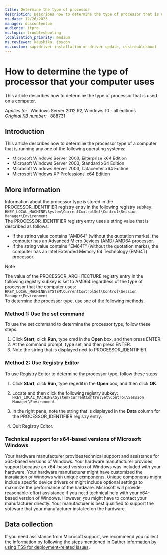 ```yaml
---
title: Determine the type of processor
description: Describes how to determine the type of processor that is used on a computer.
ms.date: 12/26/2023
manager: dcscontentpm
audience: itpro
ms.topic: troubleshooting
localization_priority: medium
ms.reviewer: kaushika, joscon
ms.custom: sap:driver-installation-or-driver-update, csstroubleshoot
---
```

# How to determine the type of processor that your computer uses

This article describes how to determine the type of processor that is used on a computer.

_Applies to:_ &nbsp; Windows Server 2012 R2, Windows 10 - all editions  
_Original KB number:_ &nbsp; 888731

## Introduction

This article describes how to determine the processor type of a computer that is running any one of the following operating systems:  

- Microsoft Windows Server 2003, Enterprise x64 Edition  
- Microsoft Windows Server 2003, Standard x64 Edition
- Microsoft Windows Server 2003, Datacenter x64 Edition
- Microsoft Windows XP Professional x64 Edition

## More information

Information about the processor type is stored in the PROCESSOR_IDENTIFIER registry entry in the following registry subkey:  
`HKEY_LOCAL_MACHINE\System\CurrentControlSet\Control\Session Manager\Environment`  
The PROCESSOR_IDENTIFIER registry entry uses a string value that is described as follows:  

- If the string value contains "AMD64" (without the quotation marks), the computer has an Advanced Micro Devices (AMD) AMD64 processor.
- If the string value contains "EM64T" (without the quotation marks), the computer has an Intel Extended Memory 64 Technology (EM64T) processor.  

> [!NOTE]
> The value of the PROCESSOR_ARCHITECTURE registry entry in the following registry subkey is set to AMD64 regardless of the type of processor that the computer uses: `HKEY_LOCAL_MACHINE\SYSTEM\CurrentControlSet\Control\Session Manager\Environment`  
To determine the processor type, use one of the following methods.

### Method 1: Use the set command

To use the set command to determine the processor type, follow these steps:  

1. Click **Start**, click **Run**, type cmd in the **Open** box, and then press ENTER.
2. At the command prompt, type set, and then press ENTER.
3. Note the string that is displayed next to PROCESSOR_IDENTIFIER.

### Method 2: Use Registry Editor

To use Registry Editor to determine the processor type, follow these steps:  

1. Click **Start**, click **Run**, type regedit in the **Open** box, and then click **OK**.
2. Locate and then click the following registry subkey:  
`HKEY_LOCAL_MACHINE\System\CurrentControlSet\Control\Session Manager\Environment`  

3. In the right pane, note the string that is displayed in the **Data** column for the PROCESSOR_IDENTIFIER registry entry.
4. Quit Registry Editor.  

### Technical support for x64-based versions of Microsoft Windows

Your hardware manufacturer provides technical support and assistance for x64-based versions of Windows. Your hardware manufacturer provides support because an x64-based version of Windows was included with your hardware. Your hardware manufacturer might have customized the installation of Windows with unique components. Unique components might include specific device drivers or might include optional settings to maximize the performance of the hardware. Microsoft will provide reasonable-effort assistance if you need technical help with your x64-based version of Windows. However, you might have to contact your manufacturer directly. Your manufacturer is best qualified to support the software that your manufacturer installed on the hardware.

## Data collection

If you need assistance from Microsoft support, we recommend you collect the information by following the steps mentioned in [Gather information by using TSS for deployment-related issues](../../windows-client/windows-troubleshooters/gather-information-using-tss-deployment.md).
